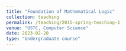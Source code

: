 ```yaml
---
title: "Foundation of Mathematical Logic"
collection: teaching
permalink: /teaching/2015-spring-teaching-1
venue: "USTC, Computer Science"
date: 2023-02-20
type: "Undergraduate course"
---
```

